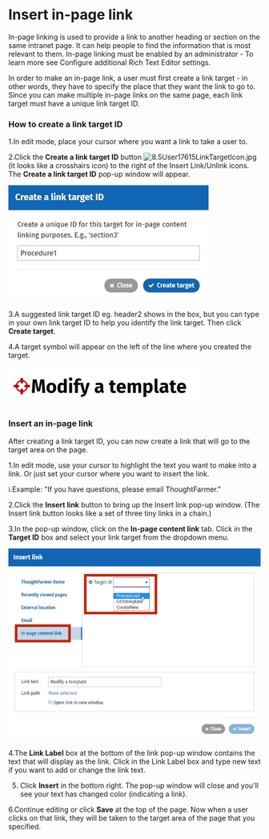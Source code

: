 # Insert in-page link



In-page linking is used to provide a link to another heading or section on the same intranet page. It can help people to find the information that is most relevant to them. In-page linking must be enabled by an administrator - To learn more see Configure additional Rich Text Editor settings.  
  
In order to make an in-page link, a user must first create a link target - in other words, they have to specify the place that they want the link to go to. Since you can make multiple in-page links on the same page, each link target must have a unique link target ID.

### How to create a link target ID

1.In edit mode, place your cursor where you want a link to take a user to.

2.Click the **Create a link target ID** button ![8.5User17615LinkTargetIcon.jpg](https://community.thoughtfarmer.com/imagethumb/132126130000/16363/43x38/False/8.5User17615LinkTargetIcon.jpg) \(it looks like a crosshairs icon\) to the right of the Insert Link/Unlink icons. The **Create a link target ID** pop-up window will appear.

![](../../../.gitbook/assets/1%20%286%29.jpg)



3.A suggested link target ID eg. header2 shows in the box, but you can type in your own link target ID to help you identify the link target. Then click **Create target**.

4.A target symbol will appear on the left of the line where you created the target.  


![](../../../.gitbook/assets/2%20%2856%29.jpg)



### Insert an in-page link

After creating a link target ID, you can now create a link that will go to the target area on the page.

1.In edit mode, use your cursor to highlight the text you want to make into a link. Or just set your cursor where you want to insert the link.

i.Example: "If you have questions, please email ThoughtFarmer."

2.Click the **Insert link** button to bring up the Insert link pop-up window. \(The Insert link button looks like a set of three tiny links in a chain.\)

3.In the pop-up window, click on the **In-page content link** tab. Click in the **Target ID** box and select your link target from the dropdown menu.

![](../../../.gitbook/assets/3%20%2863%29.jpg)



4.The **Link Label** box at the bottom of the link pop-up window contains the text that will display as the link. Click in the Link Label box and type new text if you want to add or change the link text.

5. Click **Insert** in the bottom right. The pop-up window will close and you'll see your text has changed color \(indicating a link\).

6.Continue editing or click **Save** at the top of the page. Now when a user clicks on that link, they will be taken to the target area of the page that you specified.

